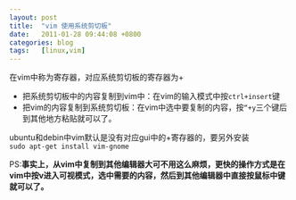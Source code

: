 ```yaml
---
layout: post
title:  "vim 使用系统剪切板"
date:   2011-01-28 09:44:08 +0800
categories: blog
tags:   [linux,vim]
---
```

在vim中称为寄存器，对应系统剪切板的寄存器为+       
 
* 把系统剪切板中的内容复制到vim中：在vim的输入模式中按`ctrl+insert`键   
* 把vim的内容复制到系统剪切板：在vim中选中要复制的内容，按`“+y`三个键后到其他地方粘贴就可以了。  

ubuntu和debin中vim默认是没有对应gui中的+寄存器的，要另外安装         
`sudo apt-get install vim-gnome`


PS:**事实上，从vim中复制到其他编辑器大可不用这么麻烦，更快的操作方式是在vim中按v进入可视模式，选中需要的内容，然后到其他编辑器中直接按鼠标中键就可以了。**